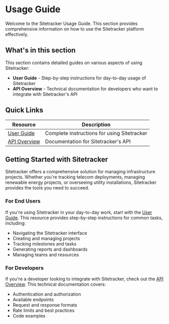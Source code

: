# Usage Guide

Welcome to the Sitetracker Usage Guide. This section provides comprehensive information on how to use the Sitetracker platform effectively.

## What's in this section

This section contains detailed guides on various aspects of using Sitetracker:

- **User Guide** - Step-by-step instructions for day-to-day usage of Sitetracker
- **API Overview** - Technical documentation for developers who want to integrate with Sitetracker's API

## Quick Links

| Resource | Description |
|----------|-------------|
| [User Guide](user-guide.md) | Complete instructions for using Sitetracker |
| [API Overview](api-overview.md) | Documentation for Sitetracker's API |

## Getting Started with Sitetracker

Sitetracker offers a comprehensive solution for managing infrastructure projects. Whether you're tracking telecom deployments, managing renewable energy projects, or overseeing utility installations, Sitetracker provides the tools you need to succeed.

### For End Users

If you're using Sitetracker in your day-to-day work, start with the [User Guide](user-guide.md). This resource provides step-by-step instructions for common tasks, including:

- Navigating the Sitetracker interface
- Creating and managing projects
- Tracking milestones and tasks
- Generating reports and dashboards
- Managing teams and resources

### For Developers

If you're a developer looking to integrate with Sitetracker, check out the [API Overview](api-overview.md). This technical documentation covers:

- Authentication and authorization
- Available endpoints
- Request and response formats
- Rate limits and best practices
- Code examples